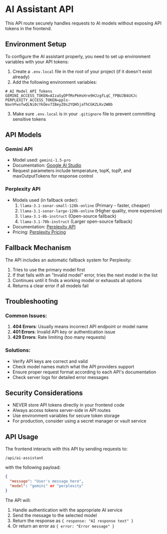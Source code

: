 # AI Assistant API

This API route securely handles requests to AI models without exposing API tokens in the frontend.

## Environment Setup

To configure the AI assistant properly, you need to set up environment variables with your API tokens:

1. Create a `.env.local` file in the root of your project (if it doesn't exist already)
2. Add the following environment variables:

```
# AI Model API Tokens
GEMINI_ACCESS_TOKEN=AIzaSyDPfMxPkHsHre9HJzgfLqC_fPBUJB4UXJc
PERPLEXITY_ACCESS_TOKEN=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
```

3. Make sure `.env.local` is in your `.gitignore` file to prevent committing sensitive tokens

## API Models

### Gemini API
- Model used: `gemini-1.5-pro`
- Documentation: [Google AI Studio](https://ai.google.dev/tutorials/rest_quickstart)
- Request parameters include temperature, topK, topP, and maxOutputTokens for response control

### Perplexity API
- Models used (in fallback order):
  1. `llama-3.1-sonar-small-128k-online` (Primary - faster, cheaper)
  2. `llama-3.1-sonar-large-128k-online` (Higher quality, more expensive)
  3. `llama-3.1-8b-instruct` (Open-source fallback)
  4. `llama-3.1-70b-instruct` (Larger open-source fallback)
- Documentation: [Perplexity API](https://docs.perplexity.ai/guides/model-cards)
- Pricing: [Perplexity Pricing](https://docs.perplexity.ai/guides/pricing)

## Fallback Mechanism

The API includes an automatic fallback system for Perplexity:
1. Tries to use the primary model first
2. If that fails with an "Invalid model" error, tries the next model in the list
3. Continues until it finds a working model or exhausts all options
4. Returns a clear error if all models fail

## Troubleshooting

### Common Issues:
1. **404 Errors**: Usually means incorrect API endpoint or model name
2. **401 Errors**: Invalid API key or authentication issue
3. **429 Errors**: Rate limiting (too many requests)

### Solutions:
- Verify API keys are correct and valid
- Check model names match what the API providers support
- Ensure proper request format according to each API's documentation
- Check server logs for detailed error messages

## Security Considerations

- NEVER store API tokens directly in your frontend code
- Always access tokens server-side in API routes
- Use environment variables for secure token storage
- For production, consider using a secret manager or vault service

## API Usage

The frontend interacts with this API by sending requests to:

```
/api/ai-assistant
```

with the following payload:

```json
{
  "message": "User's message here",
  "model": "gemini" or "perplexity"
}
```

The API will:
1. Handle authentication with the appropriate AI service
2. Send the message to the selected model
3. Return the response as `{ response: "AI response text" }`
4. Or return an error as `{ error: "Error message" }` 